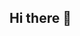 ## Hi there 👋

<!--
**aschloss87/aschloss87** is a ✨ _special_ ✨ repository because its `README.md` (this file) appears on your GitHub profile.

Here are some ideas to get you started:

- 🔭 I’m currently working on Ames dataset predictive model.
- 🌱 I’m currently learning python and SQL.
- 📫 How to reach me: aschloss87@gmail.com
- 😄 Pronouns: he/him
- ⚡ Fun fact: I play guitar and sing in a band called Poems & Short Stories.
-->
